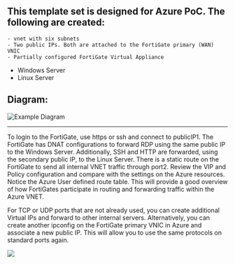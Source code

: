 ## This template set is designed for Azure PoC.  The following are created:
	- vnet with six subnets
	- Two public IPs. Both are attached to the FortiGate primary (WAN) VNIC
	- Partially configured FortiGate Virtual Appliance
  - Windows Server
  - Linux Server

Diagram:
---

![Example Diagram](https://raw.githubusercontent.com/fortinetsolutions/Azure-Templates/master/FortiGate/PoC/Diagram1.PNG)

---

To login to the FortiGate, use https or ssh and connect to publicIP1. The FortiGate has DNAT configurations to forward RDP using the same public IP to the Windows Server.  Additionally, SSH and HTTP are forwarded, using the secondary public IP, to the Linux Server.  There is a static route on the FortiGate to send all internal VNET traffic through port2.  Review the VIP and Policy configuration and compare with the settings on the Azure resources.  Notice the Azure User defined route table.  This will provide a good overview of how FortiGates participate in routing and forwarding traffic within the Azure VNET. 

For TCP or UDP ports that are not already used, you can create additional Virtual IPs and forward to other internal servers.  Alternatively, you can create another ipconfig on the FortiGate primary VNIC in Azure and associate a new public IP.  This will allow you to use the same protocols on standard ports again.

<a href="https://portal.azure.com/#create/Microsoft.Template/uri/https%3A%2F%2Fraw.githubusercontent.com%2Ffortinetsolutions%2FAzure-Templates%2Fmaster%2FFortiGate%2FPoC%2Fazuredeploy.json" target="_blank">
    <img src="http://azuredeploy.net/deploybutton.png"/>
</a>